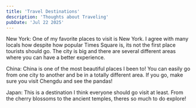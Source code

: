 ```yaml
---
title: 'Travel Destinations'
description: 'Thoughts about Traveling'
pubDate: 'Jul 22 2025'
---
```

New York:
One of my favorite places to visit is New York. I agree with many locals how despite how popular Times Square is, its not the first place tourists should go. The city is big and there are several different areas where you can have a better experience.

China:
China is one of the most beautiful places I been to! You can easily go from one city to another and be in a totally different area. If you go, make sure you visit Chengdu and see the pandas!


Japan:
This is a destination I think everyone should go visit at least. From the cherry blossoms to the ancient temples, theres so much to do explore!
